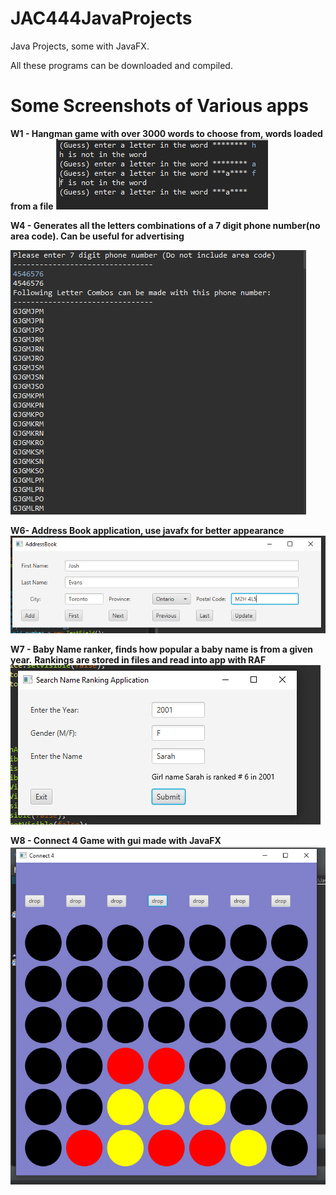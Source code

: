 # JAC444JavaProjects
Java Projects, some with JavaFX.

All these programs can be downloaded and compiled.

# Some Screenshots of Various apps

**W1 - Hangman game with over 3000 words to choose from, words loaded from a file**
![](images/hangman.PNG)

**W4 - Generates all the letters combinations of a 7 digit phone number(no area code). Can be useful for advertising**

![](images/phonenumberletters.PNG)

**W6- Address Book application, use javafx for better appearance**
![](images/w6addressbook.PNG)

**W7 - Baby Name ranker, finds how popular a baby name is from a given year.**
**Rankings are stored in files and read into app with RAF**
![](images/w7babynameranker.PNG)

**W8 - Connect 4 Game with gui made with JavaFX**
![](images/connect4.PNG)






